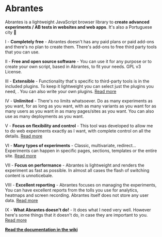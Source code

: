 # Abrantes

Abrantes is a lightweight JavaScript browser library to **create advanced experiments / AB tests in websites and web apps**. It's also a Portuguese city 🙂

I - **Completely free** - Abrantes doesn't has any paid plans or paid add-ons and there's no plan to create them. There's add-ons to free third party tools that you can use.

II - **Free and open source software** - You can use it for any purpose or to create your own script, based in Abrantes, to fit your needs. GPL v3 License.

III - **Extensible** - Functionality that's specific to third-party tools is in the included plugins. To keep it lightweight you can select just the plugins you need, . You can also write your own plugins. [Read more](https://github.com/osvik/abrantes/wiki/List-of-plugins)

IV - **Unlimited** - There's no limits whatsoever. Do as many experiments as you want, for as long as you want, with as many variants as you want for as many users as you want in as many pages/sites as you want. You can also use as many deployments as you want.

V - **Focus on flexibility and control** - This tool was developed to allow me to do web experiments exactly as I want, with complete control on all the details. [Read more](https://github.com/osvik/abrantes/wiki/Focus-on-flexibility-and-control)

VI - **Many types of experiments** - Classic, multivariate, redirect... Experiments can happen in specific pages, sections, templates or the entire site. [Read more](https://github.com/osvik/abrantes/wiki/Many-types-of-experiments)

VII - **Focus on performance** - Abrantes is lightweight and renders the experiment as fast as possible. In almost all cases the flash of switching content is unnoticebale.

VIII - **Excellent reporting** - Abrantes focuses on managing the experiments, You can have excellent reports from the tolls you use for analytics, heatmaps and screen recording. Abrantes itself does not store any user data. [Read more](https://github.com/osvik/abrantes/wiki/Excellent-reporting)

IX - **What Abrantes doesn't do!** - It does what I need very well. However here's some things that it doesn't do, in case they are important to you. [Read more](https://github.com/osvik/abrantes/wiki/What-Abrantes-can't-do)


**[Read the documentation in the wiki](https://github.com/osvik/abrantes/wiki)**
